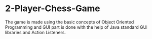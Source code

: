 # 2-Player-Chess-Game

The game is made using the basic concepts of Object Oriented Programming
and GUI part is done with the help of Java standard GUI libraries and Action Listeners.
